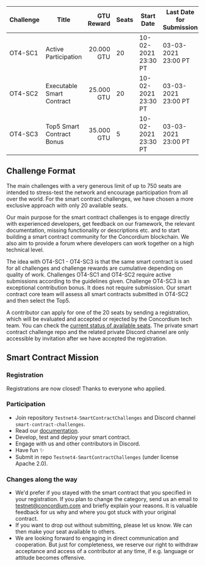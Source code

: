 | Challenge | Title | GTU Reward | Seats | Start Date | Last Date for Submission  |
| -         | -     |          -:| -     |-           | -                         |
| OT4-SC1   | Active Participation       | 20.000 GTU | 20 | 10-02-2021 23:30 PT | 03-03-2021 23:00 PT |
| OT4-SC2   | Executable Smart Contract  | 25.000 GTU | 20 | 10-02-2021 23:30 PT | 03-03-2021 23:00 PT |
| OT4-SC3   | Top5 Smart Contract Bonus  | 35.000 GTU | 5  | 10-02-2021 23:30 PT | 03-03-2021 23:00 PT |
##

## Challenge Format

The main challenges with a very generous limit of up to 750 seats are intended to stress-test the network and encourage participation from all over the world.
For the smart contract challenges, we have chosen a more exclusive approach with only 20 available seats.

Our main purpose for the smart contract challenges is to engage directly with experienced developers, get feedback on our framework, the relevant documentation, missing functionality or descriptions etc. and to start building a smart contract community for the Concordium blockchain.
We also aim to provide a forum where developers can work together on a high technical level.

The idea with OT4-SC1 - OT4-SC3 is that the same smart contract is used for all challenges and challenge rewards are cumulative depending on quality of work. Challenges OT4-SC1 and OT4-SC2 require active submissions according to the guidelines given. Challenge OT4-SC3 is an exceptional contribution bonus. It does not require submission. Our smart contract core team will assess all smart contracts submitted in OT4-SC2 and then select the Top5.

A contributor can apply for one of the 20 seats by sending a registration, which will be evaluated and accepted or rejected by the Concordium tech team. You can check the [current status of available seats](/smart-contract-seats.md). The private smart contract challenge repo and the related private Discord channel are only accessible by invitation after we have accepted the registration.

## Smart Contract Mission

### Registration

Registrations are now closed! Thanks to everyone who applied.

### Participation

- Join repository `Testnet4-SmartContractChallenges` and Discord channel `smart-contract-challenges`.
- Read our [documentation](https://developers.concordium.com/en/testnet4/smart-contracts/index.html).
- Develop, test and deploy your smart contract.
- Engage with us and other contributors in Discord.
- Have fun :sparkles:
- Submit in repo `Testnet4-SmartContractChallenges` (under license Apache 2.0).

### Changes along the way

- We'd prefer if you stayed with the smart contract that you specified in your registration. If you plan to change the category, send us an email to [testnet@concordium.com](mailto:testnet@concordium.com) and briefly explain your reasons. It is valuable feedback for us why and where you got stuck with your original contract.
- If you want to drop out without submitting, please let us know. We can then make your seat available to others.
- We are looking forward to engaging in direct communication and cooperation. But just for completeness, we reserve our right to withdraw acceptance and access of a contributor at any time, if e.g. language or attitude becomes offensive.
